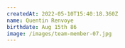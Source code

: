 ```yaml
---
createdAt: 2022-05-10T15:40:18.360Z
name: Quentin Renvoye
birthdate: Aug 15th 86
image: /images/team-member-07.jpg
---
```


